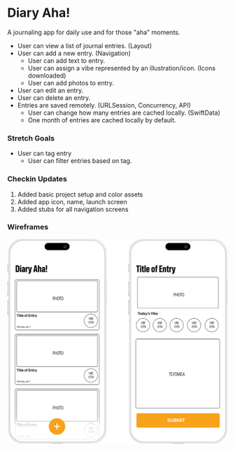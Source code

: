 # Diary Aha!

A journaling app for daily use and for those "aha" moments.

- User can view a list of journal entries. (Layout)
- User can add a new entry. (Navigation)
  - User can add text to entry.
  - User can assign a vibe represented by an illustration/icon. (Icons downloaded)
  - User can add photos to entry.
- User can edit an entry.
- User can delete an entry.
- Entries are saved remotely. (URLSession, Concurrency, API)
  - User can change how many entries are cached locally. (SwiftData)
  - One month of entries are cached locally by default.

### Stretch Goals
- User can tag entry
  - User can filter entries based on tag.

### Checkin Updates
1. Added basic project setup and color assets
1. Added app icon, name, launch screen
1. Added stubs for all navigation screens

### Wireframes

![wireframst](/images/wirefram.png)